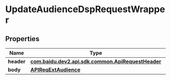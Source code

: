 

# UpdateAudienceDspRequestWrapper


## Properties

Name | Type | Description | Notes
------------ | ------------- | ------------- | -------------
**header** | [**com.baidu.dev2.api.sdk.common.ApiRequestHeader**](com.baidu.dev2.api.sdk.common.ApiRequestHeader.md) |  |  [optional]
**body** | [**APIReqExtAudience**](APIReqExtAudience.md) |  |  [optional]



